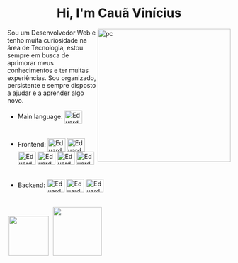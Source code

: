 <h1 align="center">Hi, I'm Cauã Vinícius</h1>

<img src="https://user-images.githubusercontent.com/87456011/214689477-57dfc8d7-c470-4735-b9ff-5526802ce5f1.png" width="300px" min-width="300px" max-width="300px" align="right" alt="pc">

<p align="left"> 
Sou um Desenvolvedor Web e tenho muita curiosidade na área de Tecnologia, estou sempre em busca de aprimorar meus conhecimentos e ter muitas experiências. Sou organizado, persistente e sempre disposto a ajudar e a aprender algo novo. 
</p>

- Main language: <img align="center" alt="Eduardo-Js" height="30" width="40" src="https://skillicons.dev/icons?i=js" Title="JavaScript">
  ######
- Frontend: <img align="center" alt="Eduardo-HTML" height="30" width="40" src="https://skillicons.dev/icons?i=html" Title="HTML 5"> <img align="center" alt="Eduardo-CSS" height="30" width="40" src="https://skillicons.dev/icons?i=css" Title="CSS 3"> <img align="center" alt="Eduardo-Js" height="30" width="40" src="https://skillicons.dev/icons?i=js" Title="JavaScript"> <img align="center" alt="Eduardo-Ts" height="30" width="40" src="https://skillicons.dev/icons?i=ts" Title="TypeScript"> <img align="center" alt="Eduardo-react" height="30" width="40" src="https://skillicons.dev/icons?i=react" Title="React.js"> <img align="center" alt="Eduardo-Styled Components" height="30" width="40" src="https://skillicons.dev/icons?i=styledcomponents" Title="Styled Components">
  ######
- Backend: <img align="center" alt="Eduardo-Node" height="30" width="40" src="https://skillicons.dev/icons?i=nodejs" Title="Node.js"> <img align="center" alt="Eduardo-express" height="30" width="40" src="https://skillicons.dev/icons?i=express" Title="express"> <img align="center" alt="Eduardo-sqlite" height="30" width="40" src="https://skillicons.dev/icons?i=sqlite" Title="sqlite">
  ######

  

<p align="left" >
  <a href="https://www.linkedin.com/in/cau%C3%A3-vin%C3%ADcius-silva-barbosa-a29781231/" alt="Linkedin">
  <img width="90" hspace="3" src="https://img.shields.io/badge/-Linkedin-0e76a8?style=flat-square&logo=Linkedin&logoColor=white&link=LINK-DO-SEU-LINKEDIN" /></a>

  <a href="https://wa.me/5587996110447" alt="WhatsApp">
  <img hspace="3" width="110" src="https://img.shields.io/badge/-WhatsApp-25d366?style=flat-square&labelColor=25d366&logo=whatsapp&logoColor=white&link=API-DO-SEU-WHATSAPP"/></a>
</p>
